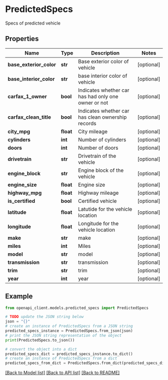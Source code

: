 # PredictedSpecs

Specs of predicted vehicle

## Properties

Name | Type | Description | Notes
------------ | ------------- | ------------- | -------------
**base_exterior_color** | **str** | Base exterior color of vehicle | [optional] 
**base_interior_color** | **str** | base interior color of vehicle | [optional] 
**carfax_1_owner** | **bool** | Indicates whether car has had only one owner or not | [optional] 
**carfax_clean_title** | **bool** | Indicates whether car has clean ownership records | [optional] 
**city_mpg** | **float** | City mileage | [optional] 
**cylinders** | **int** | Number of cylinders | [optional] 
**doors** | **int** | Number of doors | [optional] 
**drivetrain** | **str** | Drivetrain of the vehicle | [optional] 
**engine_block** | **str** | Engine block of the vehicle | [optional] 
**engine_size** | **float** | Engine size | [optional] 
**highway_mpg** | **float** | Highway mileage | [optional] 
**is_certified** | **bool** | Certified vehicle | [optional] 
**latitude** | **float** | Latutide for the vehicle location | [optional] 
**longitude** | **float** | Longitude for the vehicle location | [optional] 
**make** | **str** | make | [optional] 
**miles** | **int** | Miles | [optional] 
**model** | **str** | model | [optional] 
**transmission** | **str** | transmission | [optional] 
**trim** | **str** | trim | [optional] 
**year** | **int** | year | [optional] 

## Example

```python
from openapi_client.models.predicted_specs import PredictedSpecs

# TODO update the JSON string below
json = "{}"
# create an instance of PredictedSpecs from a JSON string
predicted_specs_instance = PredictedSpecs.from_json(json)
# print the JSON string representation of the object
print(PredictedSpecs.to_json())

# convert the object into a dict
predicted_specs_dict = predicted_specs_instance.to_dict()
# create an instance of PredictedSpecs from a dict
predicted_specs_from_dict = PredictedSpecs.from_dict(predicted_specs_dict)
```
[[Back to Model list]](../README.md#documentation-for-models) [[Back to API list]](../README.md#documentation-for-api-endpoints) [[Back to README]](../README.md)


